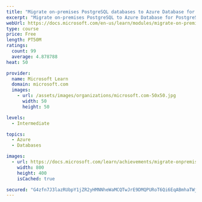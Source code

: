 ```yaml
---
title: "Migrate on-premises PostgreSQL databases to Azure Database for PostgreSQL"
excerpt: "Migrate on-premises PostgreSQL to Azure Database for PostgreSQL"
webUrl: https://docs.microsoft.com/en-us/learn/modules/migrate-on-premises-postgresql-databases/
type: course
price: Free
length: PT50M
ratings:
  count: 99
  average: 4.878788
heat: 50

provider:
  name: Microsoft Learn
  domain: microsoft.com
  images:
    - url: /assets/images/organizations/microsoft.com-50x50.jpg
      width: 50
      height: 50

levels:
  - Intermediate

topics:
  - Azure
  - Databases

images:
  - url: https://docs.microsoft.com/learn/achievements/migrate-onpremises-postgresql-db-azure-db-social.png
    width: 800
    height: 400
    isCached: true

secured: "G4zfn7J3lazRUbpY1jZR2yHMNNheWaMCQTwJrE9DMQPURoT6Qi6EqABmhaTWjAVPDYE5rfeZyquzwd+XlrIPmjJYtOW4okcYshhKbkZ6Qx/n0DvF23qQ5sGRtst1/mCBqItu45QejGTgfxABT6S9QL5l04dTJAAM/T83ieCvlka+ffTCJExjfPnBeSZanmkjVq9jGIZUc7AL/xSEcp0sG6bmjWHj0Ku1cyrVvtS8S4euAGkIdHiRco++7uTIEC+opB4zZ9Hd4TPU6mIDLBjI9zQipYzFAf2sK0t4qX0l09ESWomHeJqtTh5qno7hlYaOZGbo4jnTOCxuOCAK6HBV4ggSVwT1xo6Fjf6IwsMZ1m6JoTl4A+6oNlCYxAeX0RC2RRlLxvsQykE/8KG46OjX/gvWmu0QH+KffXLPSlAzL88=;8WLx/iuGkDAWocOjgHJAIA=="
---
```


